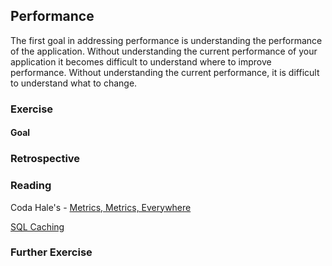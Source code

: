 ## Performance

The first goal in addressing performance is understanding the performance
of the application. Without understanding the current performance of your
application it becomes difficult to understand where to improve performance.
Without understanding the current performance, it is difficult to understand
what to change.

### Exercise

#### Goal

### Retrospective

### Reading

Coda Hale's - [Metrics, Metrics, Everywhere](http://codahale.com/codeconf-2011-04-09-metrics-metrics-everywhere.pdf)

[SQL Caching](http://guides.rubyonrails.org/caching_with_rails.html#sql-caching)


### Further Exercise

